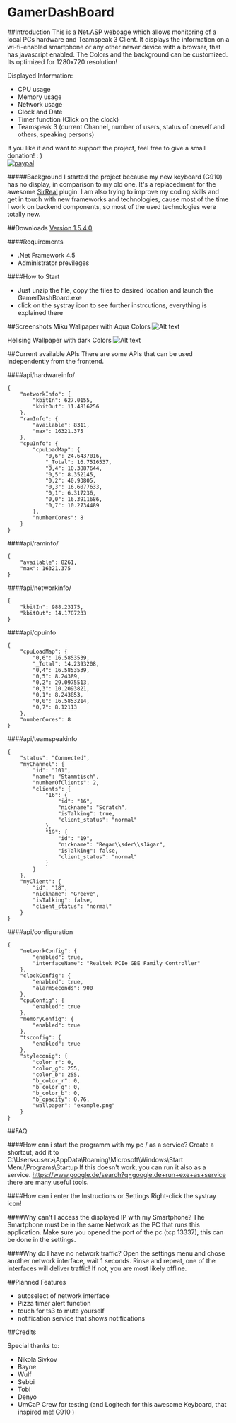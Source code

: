 # GamerDashBoard
##Introduction
This is a Net.ASP webpage which allows monitoring of a local PCs hardware and Teamspeak 3 Client. It displays the information on a wi-fi-enabled smartphone or any other newer device with a browser, that has javascript enabled. The Colors and the background can be customized. Its optimized for 1280x720 resolution!

Displayed Information:
 - CPU usage
 - Memory usage
 - Network usage
 - Clock and Date
 - Timer function (Click on the clock)
 - Teamspeak 3 (current Channel, number of users, status of oneself and others, speaking persons)

If you like it and want to support the project, feel free to give a small donation! : ) <br>
[![paypal](https://www.paypalobjects.com/en_US/i/btn/btn_donate_LG.gif)](https://www.paypal.com/cgi-bin/webscr?cmd=_s-xclick&hosted_button_id=SVW78SGP7EZAJ)

#####Background
I started the project because my new keyboard (G910) has no display, in comparison to my old one. It's a replacedment for the awesome <a href="http://www.linkdata.se/software/lcdsirreal/" target="_blank">SirReal</a> plugin. I am also trying to improve my coding skills and get in touch with new frameworks and technologies, cause most of the time I work on backend components, so most of the used technologies were totally new.

##Downloads
<a href="https://onedrive.live.com/?authkey=%21ADVNpSSPtswXk-8&cid=96CF0FDF088011A8&group=0&id=96CF0FDF088011A8%2146723&parId=96CF0FDF088011A8%2146722&action=locate" target="_blank">Version 1.5.4.0</a>

####Requirements
- .Net Framework 4.5
- Administrator previleges

####How to Start
 - Just unzip the file, copy the files to desired location and launch the GamerDashBoard.exe
 - click on the systray icon to see further instrcutions, everything is explained there


##Screenshots
Miku Wallpaper with Aqua Colors
![Alt text](GitHub/preview_aqua.PNG)

Hellsing Wallpaper with dark Colors
![Alt text](GitHub/preview_dark.PNG)

##Current available APIs
There are some APIs that can be used independently from the frontend.

####api/hardwareinfo/
```
{
    "networkInfo": {
        "kbitIn": 627.0155,
        "kbitOut": 11.4816256
    },
    "ramInfo": {
        "available": 8311,
        "max": 16321.375
    },
    "cpuInfo": {
        "cpuLoadMap": {
            "0,6": 24.6437016,
            "_Total": 16.7516537,
            "0,4": 10.3887644,
            "0,5": 8.352145,
            "0,2": 40.93805,
            "0,3": 16.6077633,
            "0,1": 6.317236,
            "0,0": 16.3911686,
            "0,7": 10.2734489
        },
        "numberCores": 8
    }
}
```
####api/raminfo/
```
{
    "available": 8261,
    "max": 16321.375
}
```
####api/networkinfo/
```
{
    "kbitIn": 988.23175,
    "kbitOut": 14.1787233
}
```
####api/cpuinfo
```
{
    "cpuLoadMap": {
        "0,6": 16.5853539,
        "_Total": 14.2393208,
        "0,4": 16.5853539,
        "0,5": 8.24389,
        "0,2": 29.0975513,
        "0,3": 10.2093821,
        "0,1": 8.243853,
        "0,0": 16.5853214,
        "0,7": 8.12113
    },
    "numberCores": 8
}
```
####api/teamspeakinfo
```
{
    "status": "Connected",
    "myChannel": {
        "id": "101",
        "name": "Stammtisch",
        "numberOfClients": 2,
        "clients": {
            "16": {
                "id": "16",
                "nickname": "Scratch",
                "isTalking": true,
                "client_status": "normal"
            },
            "19": {
                "id": "19",
                "nickname": "Regar\\sder\\sJägar",
                "isTalking": false,
                "client_status": "normal"
            }
        }
    },
    "myClient": {
        "id": "18",
        "nickname": "Greeve",
        "isTalking": false,
        "client_status": "normal"
    }
}
```
####api/configuration
```
{
    "networkConfig": {
        "enabled": true,
        "interfaceName": "Realtek PCIe GBE Family Controller"
    },
    "clockConfig": {
        "enabled": true,
        "alarmSeconds": 900
    },
    "cpuConfig": {
        "enabled": true
    },
    "memoryConfig": {
        "enabled": true
    },
    "tsconfig": {
        "enabled": true
    },
    "styleconig": {
        "color_r": 0,
        "color_g": 255,
        "color_b": 255,
        "b_color_r": 0,
        "b_color_g": 0,
        "b_color_b": 0,
        "b_opacity": 0.76,
        "wallpaper": "example.png"
    }
}
```
##FAQ

####How can i start the programm with my pc / as a service?
Create a shortcut, add it to C:\Users\<user>\AppData\Roaming\Microsoft\Windows\Start Menu\Programs\Startup
If this doesn't work, you can run it also as a service. https://www.google.de/search?q=google.de+run+exe+as+service there are many useful tools.

####How can i enter the Instructions or Settings
Right-click the systray icon!

####Why can't I access the displayed IP with my Smartphone?
The Smartphone must be in the same Network as the PC that runs this application. Make sure you opened the port of the pc (tcp 13337), this can be done in the settings.

####Why do I have no network traffic?
Open the settings menu and chose another network interface, wait 1 seconds. Rinse and repeat, one of the interfaces will deliver traffic! If not, you are most likely offline.

##Planned Features
- autoselect of network interface
- Pizza timer alert function
- touch for ts3 to mute yourself
- notification service that shows notifications

##Credits

Special thanks to:
- Nikola  Sivkov
- Bayne
- Wulf 
- Sebbi 
- Tobi
- Denyo 
- UmCaP Crew for testing
(and Logitech for this awesome Keyboard, that inspired me! G910 )
